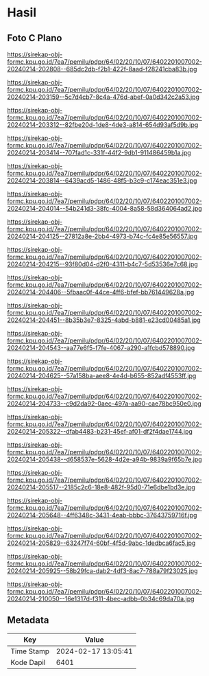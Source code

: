 # Hasil

## Foto C Plano

https://sirekap-obj-formc.kpu.go.id/7ea7/pemilu/pdpr/64/02/20/10/07/6402201007002-20240214-202808--685dc2db-f2b1-422f-8aad-f28241cba83b.jpg

https://sirekap-obj-formc.kpu.go.id/7ea7/pemilu/pdpr/64/02/20/10/07/6402201007002-20240214-203159--5c7d4cb7-8c4a-476d-abef-0a0d342c2a53.jpg

https://sirekap-obj-formc.kpu.go.id/7ea7/pemilu/pdpr/64/02/20/10/07/6402201007002-20240214-203312--82fbe20d-1de8-4de3-a814-654d93af5d9b.jpg

https://sirekap-obj-formc.kpu.go.id/7ea7/pemilu/pdpr/64/02/20/10/07/6402201007002-20240214-203414--707fad1c-331f-44f2-9db1-911486459b1a.jpg

https://sirekap-obj-formc.kpu.go.id/7ea7/pemilu/pdpr/64/02/20/10/07/6402201007002-20240214-203814--6439acd5-1486-48f5-b3c9-c174eac351e3.jpg

https://sirekap-obj-formc.kpu.go.id/7ea7/pemilu/pdpr/64/02/20/10/07/6402201007002-20240214-204014--54b241d3-38fc-4004-8a58-58d364064ad2.jpg

https://sirekap-obj-formc.kpu.go.id/7ea7/pemilu/pdpr/64/02/20/10/07/6402201007002-20240214-204125--27812a8e-2bb4-4973-b74c-fc4e85e56557.jpg

https://sirekap-obj-formc.kpu.go.id/7ea7/pemilu/pdpr/64/02/20/10/07/6402201007002-20240214-204215--93f80d04-d2f0-4311-b4c7-5d53536e7c68.jpg

https://sirekap-obj-formc.kpu.go.id/7ea7/pemilu/pdpr/64/02/20/10/07/6402201007002-20240214-204406--5fbaac0f-44ce-4ff6-bfef-bb761449628a.jpg

https://sirekap-obj-formc.kpu.go.id/7ea7/pemilu/pdpr/64/02/20/10/07/6402201007002-20240214-204451--8b35b3e7-8325-4abd-b881-e23cd00485a1.jpg

https://sirekap-obj-formc.kpu.go.id/7ea7/pemilu/pdpr/64/02/20/10/07/6402201007002-20240214-204543--aa77e6f5-f7fe-4067-a290-a1fcbd578890.jpg

https://sirekap-obj-formc.kpu.go.id/7ea7/pemilu/pdpr/64/02/20/10/07/6402201007002-20240214-204625--57a158ba-aee8-4e4d-b655-852adf4553ff.jpg

https://sirekap-obj-formc.kpu.go.id/7ea7/pemilu/pdpr/64/02/20/10/07/6402201007002-20240214-204733--c9d2da92-0aec-497a-aa90-cae78bc950e0.jpg

https://sirekap-obj-formc.kpu.go.id/7ea7/pemilu/pdpr/64/02/20/10/07/6402201007002-20240214-205322--dfab4483-b231-45ef-af01-df2f4dae1744.jpg

https://sirekap-obj-formc.kpu.go.id/7ea7/pemilu/pdpr/64/02/20/10/07/6402201007002-20240214-205438--d658537e-5628-4d2e-a94b-9839a9f65b7e.jpg

https://sirekap-obj-formc.kpu.go.id/7ea7/pemilu/pdpr/64/02/20/10/07/6402201007002-20240214-205517--2185c2c6-18e8-482f-95d0-71e6dbe1bd3e.jpg

https://sirekap-obj-formc.kpu.go.id/7ea7/pemilu/pdpr/64/02/20/10/07/6402201007002-20240214-205648--4ff6348c-3431-4eab-bbbc-37643759716f.jpg

https://sirekap-obj-formc.kpu.go.id/7ea7/pemilu/pdpr/64/02/20/10/07/6402201007002-20240214-205829--63247f74-60bf-4f5d-9abc-1dedbca6fac5.jpg

https://sirekap-obj-formc.kpu.go.id/7ea7/pemilu/pdpr/64/02/20/10/07/6402201007002-20240214-205925--58b29fca-dab2-4df3-8ac7-788a79f23025.jpg

https://sirekap-obj-formc.kpu.go.id/7ea7/pemilu/pdpr/64/02/20/10/07/6402201007002-20240214-210050--16e1317d-f311-4bec-adbb-0b34c69da70a.jpg


## Metadata

| Key        | Value               |
| ---------- | ------------------- |
| Time Stamp | 2024-02-17 13:05:41 |
| Kode Dapil | 6401                |



